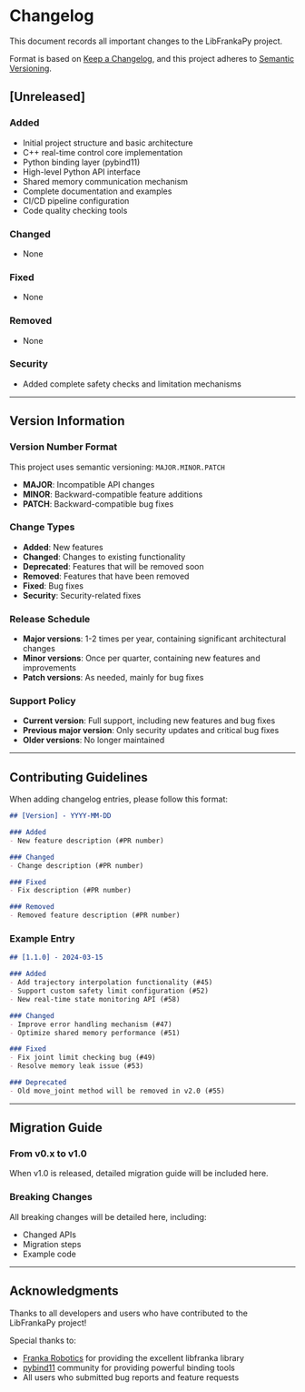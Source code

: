 # Changelog

This document records all important changes to the LibFrankaPy project.

Format is based on [Keep a Changelog](https://keepachangelog.com/en/1.0.0/),
and this project adheres to [Semantic Versioning](https://semver.org/).

## [Unreleased]

### Added

- Initial project structure and basic architecture
- C++ real-time control core implementation
- Python binding layer (pybind11)
- High-level Python API interface
- Shared memory communication mechanism
- Complete documentation and examples
- CI/CD pipeline configuration
- Code quality checking tools

### Changed

- None

### Fixed

- None

### Removed

- None

### Security

- Added complete safety checks and limitation mechanisms

---

## Version Information

### Version Number Format

This project uses semantic versioning: `MAJOR.MINOR.PATCH`

- **MAJOR**: Incompatible API changes
- **MINOR**: Backward-compatible feature additions
- **PATCH**: Backward-compatible bug fixes

### Change Types

- **Added**: New features
- **Changed**: Changes to existing functionality
- **Deprecated**: Features that will be removed soon
- **Removed**: Features that have been removed
- **Fixed**: Bug fixes
- **Security**: Security-related fixes

### Release Schedule

- **Major versions**: 1-2 times per year, containing significant architectural changes
- **Minor versions**: Once per quarter, containing new features and improvements
- **Patch versions**: As needed, mainly for bug fixes

### Support Policy

- **Current version**: Full support, including new features and bug fixes
- **Previous major version**: Only security updates and critical bug fixes
- **Older versions**: No longer maintained

---

## Contributing Guidelines

When adding changelog entries, please follow this format:

```markdown
## [Version] - YYYY-MM-DD

### Added
- New feature description (#PR number)

### Changed
- Change description (#PR number)

### Fixed
- Fix description (#PR number)

### Removed
- Removed feature description (#PR number)
```

### Example Entry

```markdown
## [1.1.0] - 2024-03-15

### Added
- Add trajectory interpolation functionality (#45)
- Support custom safety limit configuration (#52)
- New real-time state monitoring API (#58)

### Changed
- Improve error handling mechanism (#47)
- Optimize shared memory performance (#51)

### Fixed
- Fix joint limit checking bug (#49)
- Resolve memory leak issue (#53)

### Deprecated
- Old move_joint method will be removed in v2.0 (#55)
```

---

## Migration Guide

### From v0.x to v1.0

When v1.0 is released, detailed migration guide will be included here.

### Breaking Changes

All breaking changes will be detailed here, including:

- Changed APIs
- Migration steps
- Example code

---

## Acknowledgments

Thanks to all developers and users who have contributed to the LibFrankaPy project!

Special thanks to:

- [Franka Robotics](https://www.franka.de/) for providing the excellent libfranka library
- [pybind11](https://github.com/pybind/pybind11) community for providing powerful binding tools
- All users who submitted bug reports and feature requests
